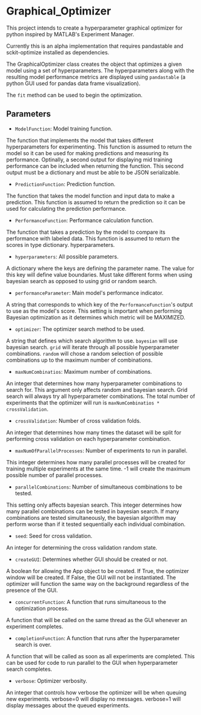 # Graphical_Optimizer

This project intends to create a hyperparameter graphical optimizer for python inspired by MATLAB's Experiment Manager.

Currently this is an alpha implementation that requires pandastable and sckit-optimize installed as dependencies.

The GraphicalOptimizer class creates the object that optimizes a given model using a set of hyperparameters.
The hyperparameters along with the resulting model performance metrics are displayed
using ``pandastable`` (a python GUI used for pandas data frame visualization).

The ``fit`` method can be used to begin the optimization.

## Parameters

- ``ModelFunction``: Model training function.
  
The function that implements the model that takes different hyperparameters for experimenting.
This function is assumed to return the model so it can be used for making predictions and measuring
its performance. Optinally, a second output for displaying mid training performance can be included
when returning the function. This second output must be a dictionary and must be able to be JSON
serializable.

- ``PredictionFunction``: Prediction function.

The function that takes the model function and input data to make a prediction.
This function is assumed to return the prediction so it can be used for calculating the prediction
performance.

- ``PerformanceFunction``: Performance calculation function.

The function that takes a prediction by the model to compare its performance with labeled data.
This function is assumed to return the scores in type dictionary.
hyperparameters.

- ``hyperparameters``: All possible parameters.

A dictionary where the keys are defining the parameter name. The value for this key will define value
boundaries. Must take different forms when using bayesian search as opposed to using grid or random
search.

- ``performanceParameter``: Main model's performance indicator.

A string that corresponds to which key of the ``PerformanceFunction``'s output to use as the model's
score. This setting is important when performing Bayesian optimization as it determines which metric
will be MAXIMIZED.

- ``optimizer``: The optimizer search method to be used.

A string that defines which search algorithm to use. ``bayesian`` will use bayesian search. ``grid``
will iterate through all possible hyperparameter combinations. ``random`` will chose a random
selection of possible combinations up to the maximum number of combinations.

- ``maxNumCombinatios``: Maximum number of combinations.

An integer that determines how many hyperparameter combinations to search for. This argument only
affects random and bayesian search. Grid search will always try all hyperparameter combinations. The
total number of experiments that the optimizer will run is ``maxNumCombinatios * crossValidation``.

- ``crossValidation``: Number of cross validation folds.

An integer that determines how many times the dataset will be split for performing cross validation on
each hyperparameter combination.

- ``maxNumOfParallelProcesses``: Number of experiments to run in parallel.

This integer determines how many parallel processes will be created for training multiple experiments at the same time. -1 will create the maximum possible number of parallel processes.

- ``parallelCombinations``: Number of simultaneous combinations to be tested.

This setting only affects bayesian search. This integer determines how many parallel combinations can be tested in bayesian search. If many combinations are tested simultaneously, the bayesian algorithm may perform worse than if it tested sequentially each individual combination.

- ``seed``: Seed for cross validation.

An integer for determining the cross validation random state.

- ``createGUI``: Determines whether GUI should be created or not.

A boolean for allowing the App object to be created. If True, the optimizer window will be created. If
False, the GUI will not be instantiated. The optimizer will function the same way on the background
regardless of the presence of the GUI.

- ``concurrentFunction``: A function that runs simultaneous to the optimization process.

A function that will be called on the same thread as the GUI whenever an experiment completes. 

- ``completionFunction``: A function that runs after the hyperparameter search is over.

A function that will be called as soon as all experiments are completed. This can be used for code to run
parallel to the GUI when hyperparameter search completes.

- ``verbose``: Optimizer verbosity.

An integer that controls how verbose the optimizer will be when queuing new experiments.
verbose=0 will display no messages. verbose=1 will display messages about the queued experiments.